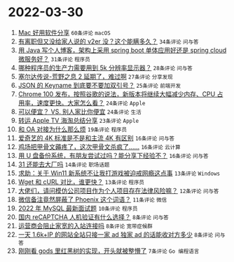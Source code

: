 # 2022-03-30

1. [Mac 好用软件分享](https://www.v2ex.com/t/843789) `60条评论` `macOS`
1. [有离职但又没给家人说的 v2er 没？这个能瞒多久？](https://www.v2ex.com/t/843816) `34条评论` `问与答`
1. [用 Java 写个人博客，架构上采用 spring boot 单体应用好还是 spring cloud 微服务好？](https://www.v2ex.com/t/843796) `31条评论` `程序员`
1. [哪种程序员的生产力需要用到 5k 分辨率显示器？](https://www.v2ex.com/t/843803) `28条评论` `问与答`
1. [塞尔达传说-荒野之息 2 延期了，难过啊](https://www.v2ex.com/t/843773) `27条评论` `分享发现`
1. [JSON 的 Keyname 到底要不要加双引号？](https://www.v2ex.com/t/843806) `25条评论` `前端开发`
1. [Chrome 100 发布，按照谷歌的说法，新版本将继续大幅减少内存、CPU 占用率，速度更快。大家怎么看？](https://www.v2ex.com/t/843813) `24条评论` `Apple`
1. [可以便宜？ VS. 别人家比你便宜](https://www.v2ex.com/t/843811) `24条评论` `生活`
1. [转运 Apple TV 海淘总结分享](https://www.v2ex.com/t/843776) `23条评论` `Apple`
1. [和 OA 对接为什么那么烦](https://www.v2ex.com/t/843780) `19条评论` `程序员`
1. [爱奇艺的 4K 标准是不是和主流 4K 有区别](https://www.v2ex.com/t/843818) `16条评论` `问与答`
1. [鸡场把甲骨文薅疼了，这次甲骨文杀疯了……](https://www.v2ex.com/t/843814) `16条评论` `云计算`
1. [用 U 盘备份系统，有朋友尝试过吗？能分享下经验不？](https://www.v2ex.com/t/843774) `16条评论` `问与答`
1. [31 还能去大厂吗](https://www.v2ex.com/t/843787) `14条评论` `职场话题`
1. [求助：关于 Win11 新系统不让我打游戏被迫戒网瘾这点事](https://www.v2ex.com/t/843802) `13条评论` `Windows`
1. [Wget 和 cURL 对比，谁更快？](https://www.v2ex.com/t/843801) `13条评论` `程序员`
1. [大佬们，请问模仿公司项目作为个人项目存在法律风险嘛？](https://www.v2ex.com/t/843765) `12条评论` `问与答`
1. [微信备注竟然屏蔽了 Phoenix 这个词语？](https://www.v2ex.com/t/843769) `11条评论` `微信`
1. [2022 年 MySQL 最新面试题](https://www.v2ex.com/t/843791) `10条评论` `程序员`
1. [国内 reCAPTCHA 人机验证有什么选择？](https://www.v2ex.com/t/843817) `8条评论` `问与答`
1. [运营商会阻止家宽的入站连接吗](https://www.v2ex.com/t/843810) `8条评论` `宽带症候群`
1. [一天 1.6k+IP 的网站全站只接一家 ad 独家 ad 的话能收对方多少](https://www.v2ex.com/t/843764) `8条评论` `问与答`
1. [刚刚看 gods 里红黑树的实现，开头就被整懵了](https://www.v2ex.com/t/843833) `7条评论` `Go 编程语言`
